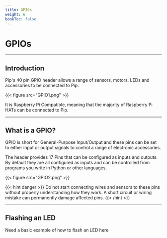 ```yaml
---
title: GPIOs
weight: 6
bookToc: false
---
```


# GPIOs

---

## Introduction

Pip's 40 pin GPIO header allows a range of sensors, motors, LEDs and accessories to be connected to Pip.

{{< figure src="GPIO1.png" >}}

It is Raspberry Pi Compatible, meaning that the majority of Raspberry Pi HATs can be connected to Pip. 

---

## What is a GPIO?

GPIO is short for General-Purpose Input/Output and these pins can be set to either input or output signals to control a range of electronic accessories.

The header provides 17 Pins that can be configured as inputs and outputs. By default they are all configured as inputs and can be controlled from programs you write in Python or other languages.

{{< figure src="GPIO2.png" >}}

{{< hint danger >}}
Do not start connecting wires and sensors to these pins without properly understanding how they work. A short circuit or wiring mistake can permanently damage affected pins.
{{< /hint >}}


---

## Flashing an LED

Need a basic example of how to flash an LED here